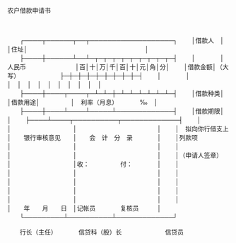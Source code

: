 



农户借款申请书



 

　　


　　┌────┬──────┬──┬───────────────────┐
　　│借款人　│　　　　　　│住址│　　　　　　　　　　　　　　　　　　　│
　　├────┼──────┴──┴─┬─┬─┬─┬─┬─┬─┬─┬─┬─┤
　　│　　　　│人民币　　　　　　　　│百│十│万│千│百│十│元│角│分│
　　│借款金额│（大写）　　　　　　　├─┼─┼─┼─┼─┼─┼─┼─┼─┤
　　│　　　　│　　　　　　　　　　　│　│　│　│　│　│　│　│　│　│
　　├────┼────┬────┬─┴─┴─┼─┴─┴─┴─┴─┴─┴─┤
　　│借款种类│　　　　│借款用途│　　　　　│　利率（月息）　　　　‰　│
　　├────┼────┴────┴─────┴─────────────┤
　　│借款期限│　　　　　　　　　　　　　　　　　　　　　　　　　　　　　│
　　├────┴────┬──────────┬─────────────┤
　　│　　　　　　　　　│　　　　　　　　　　│　　　　　　　　　　　　　│
　　│　拟向你行借支上　│　　银行审核意见　　│　　会　计　分　录　　　　│
　　│列款项　　　　　　│　　　　　　　　　　│　　　　　　　　　　　　　│
　　│　　　　　　　　　│　　　　　　　　　　│　　　　　　　　　　　　　│
　　│（申请人签章）　　│　　　　　　　　　　│收：　　　　　付：　　　　│
　　│　　　　　　　　　│　　　　　　　　　　│　　　　　　　　　　　　　│
　　│　　　　　　　　　│　　　　　　　　　　│　　　　　　　　　　　　　│
　　│　　　　　　　　　│　　　　　　　　　　│　　　　　　　　　　　　　│
　　│　　　　　　　　　│　　　　　　　　　　│　　　　　　　　　　　　　│
　　│　　　　　　　　　│　　年　　月　　日　│记帐员　　　　复核员　　　│
　　└─────────┴──────────┴─────────────┘
　　


　　行长（主任）　　　　信贷科（股）长　　　　　　　信贷员

　　